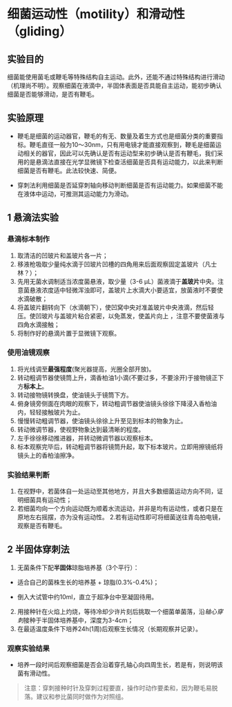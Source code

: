 # 细菌运动性（motility）和滑动性（gliding）
## 实验目的

细菌能使用菌毛或鞭毛等特殊结构自主运动。此外，还能不通过特殊结构进行滑动（机理尚不明）。观察细菌在液滴中，半固体表面是否具能自主运动，能初步确认细菌是否能够滑动，是否有鞭毛。

## 实验原理

* 鞭毛是细菌的运动器官，鞭毛的有无、数量及着生方式也是细菌分类的重要指标。鞭毛直径一般为10～30nm，只有用电镜才能直接观察到，鞭毛是细菌运动相关的器官，因此可以先确认是否有运动型来初步确认是否有鞭毛，我们采用的是悬滴法直接在光学显微镜下检查活细菌是否具有运动能力，以此来判断细菌是否有鞭毛。此法较快速、简便。

* 穿刺法利用细菌是否延穿刺轴向移动判断细菌是否有运动能力。如果细菌不能在液体中运动，可推测其运动能力为滑动。

## 1 悬滴法实验

### 悬滴标本制作

1. 取清洁的凹玻片和盖玻片各一片；
2. 移液枪吸取少量纯水滴于凹玻片凹槽的四角用来后面观察固定盖玻片（凡士林？）；
3. 先用无菌水调制适当浓度菌悬液，取少量（3-6 μL）菌液滴于**盖玻片**中央。注意菌悬液浓度适中轻微浑浊即可，盖玻片上水滴大小要适宜，放菌液时不要使水滴破散；
4. 将盖玻片翻转向下（水滴朝下），使凹窝中央对准盖玻片中央液滴，然后轻压。使凹玻片与盖玻片粘合紧密，以免蒸发，使盖片向上 ，注意不要使菌液与四角水滴接触；
5. 将制作好的悬滴片置于显微镜下观察。

### 使用油镜观察

1. 将光线调至**最强程度**(聚光器提高，光圈全部开放)。
2. 转动粗调节器使镜筒上升，滴香柏油1小滴(不要过多，不要涂开)于接物镜正下方**标本上**。
3. 转动接物镜转换盘，使油镜头于镜筒下方。
4. 俯身镜旁侧面在肉眼的观察下，转动粗调节器使油镜头徐徐下降浸入香柏油内，轻轻接触玻片为止。
5. 慢慢转动粗调节器，使油镜头徐徐上升至见到标本的物象为止。
6. 转动微调节器，使视野物象达到最清晰的程度。
7. 左手徐徐移动推进器，并转动微调节器以观察标本。
8. 标本观察完毕后，转动粗调节器将镜筒升起，取下标本玻片。立即用擦镜纸将镜头上的香柏油擦净。


### 实验结果判断

1. 在视野中，若菌体自一处运动至其他地方，并且大多数细菌运动方向不同，证明细菌具有运动性；
2. 若细菌均向一个方向运动既为顺着水流运动，并非是均有运动性，或者只是在原地左右摇摆，亦为没有运动性。
2.若有运动性即可将细菌送往青岛拍电镜，观察是否有鞭毛。


## 2 半固体穿刺法

1. 无菌条件下配**半固体**琼脂培养基（3个平行）：

* 适合自己的菌株生长的培养基 + 琼脂(0.3%-0.4%)；

* 倒入大试管中约10ml，直立于超净台中至凝固待用。

2. 用接种针在火焰上灼烧，等待冷却少许片刻后挑取一个细菌单菌落，沿*轴心穿刺*接种于半固体培养基中，深度为3-4cm；
3. 在最适温度条件下培养24h(1周)后观察生长情况（长期观察并记录）。
### 观察实验结果
* 培养一段时间后观察细菌是否会沿着穿孔轴心向四周生长，若是有，则说明该菌有滑动性。


>注意：穿刺接种时针及穿刺过程要直，操作时动作要柔和，因为鞭毛易脱落。建议和参比菌同时做作为对照组。

